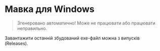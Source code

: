 # Мавка для Windows

> Згенеровано автоматично! Може не працювати або працювати неправильно.

Завантажити останній збудований exe-файл можна з випусків (Releases).
